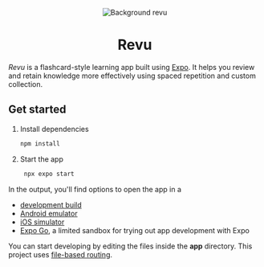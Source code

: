 <p align="center">
<img alt="Background revu" src="https://github.com/user-attachments/assets/1d519541-ca85-4312-b3cf-7aa1da8a1820"/>
</p>

<h1 align="center">
 Revu
</h1>

_Revu_ is a flashcard-style learning app built using [Expo](https://expo.dev/). It helps you review and retain knowledge more effectively using spaced repetition and custom collection.


## Get started

1. Install dependencies

   ```bash
   npm install
   ```

2. Start the app

   ```bash
    npx expo start
   ```

In the output, you'll find options to open the app in a

- [development build](https://docs.expo.dev/develop/development-builds/introduction/)
- [Android emulator](https://docs.expo.dev/workflow/android-studio-emulator/)
- [iOS simulator](https://docs.expo.dev/workflow/ios-simulator/)
- [Expo Go](https://expo.dev/go), a limited sandbox for trying out app development with Expo

You can start developing by editing the files inside the **app** directory. This project uses [file-based routing](https://docs.expo.dev/router/introduction).

